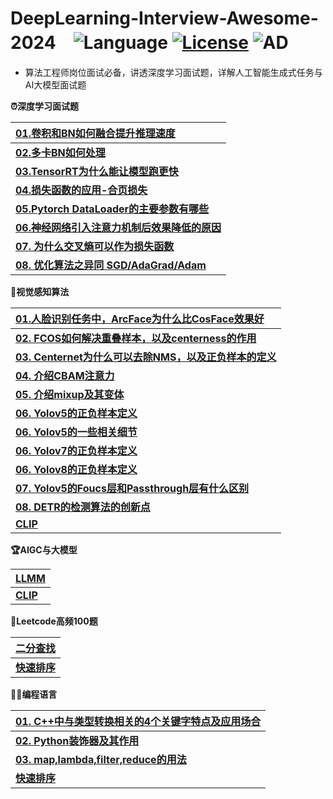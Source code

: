 # **DeepLearning-Interview-Awesome-2024**　![Language](https://img.shields.io/badge/language-Jupyter-orange.svg) [![License](https://img.shields.io/badge/license-MIT-blue.svg)](./LICENSE.md) ![AD](https://img.shields.io/badge/深度学习-感知算法-pink.svg)

- 算法工程师岗位面试必备，讲透深度学习面试题，详解人工智能生成式任务与AI大模型面试题


<b><summary>⏰深度学习面试题</summary></b>

| [**01.卷积和BN如何融合提升推理速度**](01-Deep-Learning/Reference.md) |
| :------------------------------------------- |
| [**02.多卡BN如何处理**](01-Deep-Learning/Reference.md) | 
| [**03.TensorRT为什么能让模型跑更快**](01-Deep-Learning/Reference.md) | 
| [**04.损失函数的应用-合页损失**](01-Deep-Learning/Reference.md) | 
| [**05.Pytorch DataLoader的主要参数有哪些**](01-Deep-Learning/Reference.md) | 
| [**06.神经网络引入注意力机制后效果降低的原因**](01-Deep-Learning/Reference.md) |  
| [**07. 为什么交叉熵可以作为损失函数**](01-Deep-Learning/Reference.md) |  
| [**08. 优化算法之异同 SGD/AdaGrad/Adam**](01-Deep-Learning/Reference.md) |  


<b><summary>🍳视觉感知算法</summary></b>

| [**01.人脸识别任务中，ArcFace为什么比CosFace效果好**](02-Vision-Perception/Reference.md) |
| :------------------------------------------- |
| [**02. FCOS如何解决重叠样本，以及centerness的作用**](02-Vision-Perception/Reference.md)           | 
| [**03. Centernet为什么可以去除NMS，以及正负样本的定义**](02-Vision-Perception/Reference.md)           | 
| [**04. 介绍CBAM注意力**](02-Vision-Perception/Reference.md)           | 
| [**05. 介绍mixup及其变体**](02-Vision-Perception/Reference.md)           | 
| [**06. Yolov5的正负样本定义**](02-Vision-Perception/Reference.md)           | 
| [**06. Yolov5的一些相关细节**](02-Vision-Perception/Reference.md)           | 
| [**06. Yolov7的正负样本定义**](02-Vision-Perception/Reference.md)           | 
| [**06. Yolov8的正负样本定义**](02-Vision-Perception/Reference.md)           | 
| [**07. Yolov5的Foucs层和Passthrough层有什么区别**](02-Vision-Perception/Reference.md)           | 
| [**08. DETR的检测算法的创新点**](02-Vision-Perception/Reference.md)           | 
| [**CLIP**](02-Vision-Perception/Reference.md)           | 


<b><summary>🏆AIGC与大模型</summary></b>

| [**LLMM**](03-AIGC/Reference.md) |
| :------------------------------------------- |
| [**CLIP**](03-Deep-Learning/Reference.md)           | 


<b><summary>🚩Leetcode高频100题</summary></b>

| [**二分查找**](04-Code-Top/Reference.md) |
| :------------------------------------------- |
| [**快速排序**](04-Code-Top/Reference.md)           |  


<b><summary>🏳‍🌈编程语言</summary></b>

| [**01. C++中与类型转换相关的4个关键字特点及应用场合**](05-Code-C/Reference.md) |
| :------------------------------------------- |
| [**02. Python装饰器及其作用**](05-Code-C/Reference.md) |
| [**03. map,lambda,filter,reduce的用法**](05-Code-C/Reference.md) |
| [**快速排序**](04-Code-Top/Reference.md)           |  